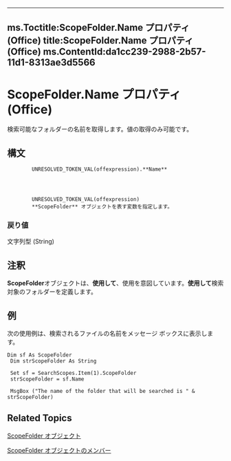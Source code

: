 

---
ms.Toctitle:ScopeFolder.Name プロパティ (Office)
title:ScopeFolder.Name プロパティ (Office)
ms.ContentId:da1cc239-2988-2b57-11d1-8313ae3d5566
---
# ScopeFolder.Name プロパティ (Office)




検索可能なフォルダーの名前を取得します。値の取得のみ可能です。

## 構文

            UNRESOLVED_TOKEN_VAL(offexpression).**Name**




            UNRESOLVED_TOKEN_VAL(offexpression)
            **ScopeFolder** オブジェクトを表す変数を指定します。

### 戻り値
文字列型 (String)





## 注釈
**ScopeFolder**オブジェクトは、**使用して**、使用を意図しています。**使用して**検索対象のフォルダーを定義します。



## 例
次の使用例は、検索されるファイルの名前をメッセージ ボックスに表示します。

```sourcecode
Dim sf As ScopeFolder 
 Dim strScopeFolder As String 
 
 Set sf = SearchScopes.Item(1).ScopeFolder 
 strScopeFolder = sf.Name 
 
 MsgBox ("The name of the folder that will be searched is " & strScopeFolder) 

```




## Related Topics

[ScopeFolder オブジェクト](fe46c1ad-fd60-a698-23dd-04d0631ac403.md)

[ScopeFolder オブジェクトのメンバー](fff43b61-3635-48cf-1960-38ac5ec666d8.md)




